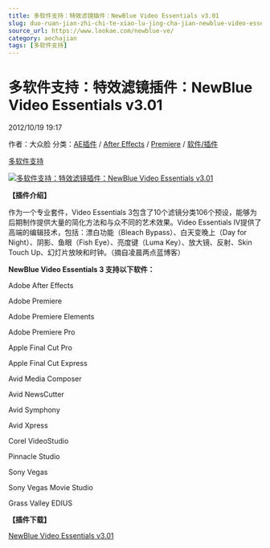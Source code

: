 ```yaml
---
title: 多软件支持：特效滤镜插件：NewBlue Video Essentials v3.01
slug: duo-ruan-jian-zhi-chi-te-xiao-lu-jing-cha-jian-newblue-video-essentials-v3-01
source_url: https://www.lookae.com/newblue-ve/
category: aechajian
tags: [多软件支持]
---
```

# 多软件支持：特效滤镜插件：NewBlue Video Essentials v3.01

2012/10/19 19:17

作者：大众脸
分类：[AE插件](https://www.lookae.com/after-effects/aechajian/) / [After Effects](https://www.lookae.com/after-effects/) / [Premiere](https://www.lookae.com/qitarjcj/premierezy/) / [软件/插件](https://www.lookae.com/qitarjcj/)

[多软件支持](https://www.lookae.com/tag/%e5%a4%9a%e8%bd%af%e4%bb%b6%e6%94%af%e6%8c%81/)

[![多软件支持：特效滤镜插件：NewBlue Video Essentials v3.01](https://www.lookae.com/wp-content/uploads/2012/10/NewBlue-VE.jpg "NewBlue-VE")](https://www.lookae.com/wp-content/uploads/2012/10/NewBlue-VE.jpg)

**【插件介绍】**

作为一个专业套件，Video Essentials 3包含了10个滤镜分类106个预设，能够为后期制作提供大量的简化方法和与众不同的艺术效果。Video Essentials IV提供了高端的编辑技术，包括：漂白功能（Bleach Bypass）、白天变晚上（Day for Night）、阴影、鱼眼（Fish Eye）、亮度键（Luma Key）、放大镜、反射、Skin Touch Up、幻灯片放映和时钟。（摘自凌晨两点蓝博客）

**NewBlue Video Essentials 3 支持以下软件：**

Adobe After Effects

Adobe Premiere

Adobe Premiere Elements

Adobe Premiere Pro

Apple Final Cut Pro

Apple Final Cut Express

Avid Media Composer

Avid NewsCutter

Avid Symphony

Avid Xpress

Corel VideoStudio

Pinnacle Studio

Sony Vegas

Sony Vegas Movie Studio

Grass Valley EDIUS

**【插件下载】**

[NewBlue Video Essentials v3.01](https://url62.ctfile.com/f/680462-10118990-cc382a?p=6688)
